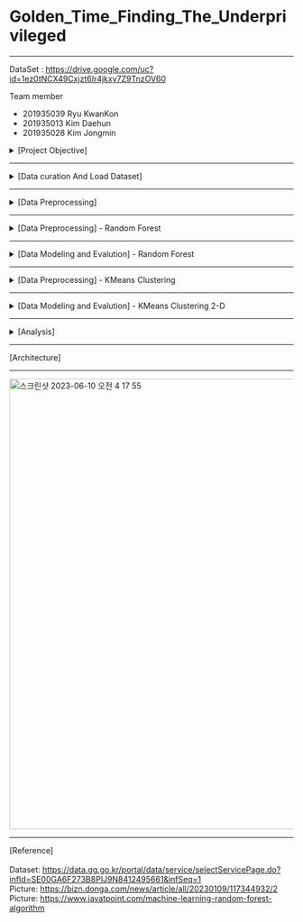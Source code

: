 # Golden_Time_Finding_The_Underprivileged

---

DataSet :  https://drive.google.com/uc?id=1ez0tNCX49Cxjzt6Ir4jkxy7Z9TnzOV60

Team member
* 201935039 Ryu KwanKon
* 201935013 Kim Daehun
* 201935028 Kim Jongmin


<details>
<summary>[Project Objective]</summary>
<br/><br/>
To find the marginalized area within the golden time and propose the fact through a government agency or contest.<br/>
Golden Time is directly related to human life, and in Korea, there is no data in specific regions for this fact, so I thought it was a meaningful topic.

</details>

---

<details>
<summary>[Data curation And Load Dataset]</summary>
<br/>
<br/>
Low(sample) X Column(feature) = 35626 X 33<br/>

Target: [현장도착년월일, 현장도착시각] <br/>

Categorical feature
> 시군명, 출동소방서, 출동안전센터, 접수경로, 관할구분, 환자성별, 긴급구조시, 긴급구조구, 긴급구조동, 긴급구조리, 외국인여부, 국적, 구급처종명, 환자증상1, 환자증상2, 질병외_교통사고, 질병외_사고부상, 질병외_비외상성손상, 의식상태, 구급대원1_자격, 구급대원2_자격, 운전요원_자격
<br/>

Numerical feature
> 집계년도, 현장과의거리, 환자연령
<br/>

DateType feature
> 출동년월일, 출동시각, 현장도착년월일, 현장도착시각, 현장과의거리, 귀소년월일, 귀소시각
<br/>

Outlier Data
* It is judged that the outlier data is the abnormally large difference between the reporting time and the arrival time.
* It is judged that there was an exception to the data with an arrival time of more than 60 minutes.

> EX) Invalid input<br/>
* 현장도착시각       /    신고시각     /      Time of arrival<br/>
* 2022-02-14 18:28:00 / 2022-02-13 18:04:00 / 1464.0
* 2022-05-12 23:30:00 / 2022-05-11 23:18:00 / 1452.0

> EX)<br/>
* 현장도착시각       /    신고시각     /      Time of arrival<br/>
* 2022-01-26 08:55:00 / 2022-01-26 06:27:00 / 148.0
* 2022-02-09 10:46:00 / 2022-02-09 08:59:00 / 107.0

<br/>
Nan Data

*   현장도착년월일        6675
*   현장도착시각         6675
*   귀소년월일             1
*   귀소시각              1
*   환자연령           8719
*   환자성별           8508
*   국적            35004
*   구급처종명          4475
*   환자증상1         10838
*   환자증상2         20344
*   질병외_교통사고      33900
*   질병외_사고부상      30700
*   질병외_비외상성손상    34994
*   의식상태           9303
*   구급대원1_자격      17737
*   구급대원2_자격         94
*   운전요원_자격          16
  
</details>

---

<details>
<summary>[Data Preprocessing]</summary>
<br/>
<br/>
 
Handle Dirty Data
1.   현장도착년월일, 현장도착시각 --> Drop Sample <br/>
  Since the corresponding data feature corresponds to the target, a sample with an empty feature cannot be used. <br/>


2.   구급처종명, 접수경로 --> Fill "기타" <br/>
  For this data, Target replaced the value of "기타" that was treated as an exception in the existing data set.


3.   긴급구조구, 긴급구조동, 긴급구조리 --> Drop Sample <br/>
  The data feature is a feature that can have a high correlation with the target value.


4.   긴급구조시 --> Drop Column <br/>
  Since the data set is a Gyeonggi-do data set, the values of the corresponding features are all the same.


5.   집계년도 --> Drop column <br/>
  Since the data set is a 2022 data set, all data values for feature are the same.

6. Outlier Data --> Drop Sample
<br/><br/>

Feature Selection
*   drop_columns: [긴급구조시, 집계년도, 외국인여부, 환자연령, 환자성별, 국적, 구급대원1_자격, 구급대원2_자격, 운전요원_자격, 환자증상2, 질병외_교통사고, 질병외_사고부상, 질병외_비외상성손상, 귀소년월일, 귀소시각]
<br/><br/>

Feature Creation
*   출동년월일, 현장도착년월일 --> 출동시각-년, 출동시각-월, 출동시각-일, 현장도착시각-년, 현장도착시각-월, 현장도착시각-일
*   출동시각, 현장도착시각 --> 출동시각-시간, 출동시각-분, 현장도착시각-시간, 현장도착시각-분

</details>

---

<details>
<summary>[Data Preprocessing] - Random Forest</summary>
<br/>

Reason for selection

* Random Forest is an algorithm that creates a number of decision trees and gives the final answer by ensemble and majority voting.
* Processing various data types: Random Forest can handle both categorical and continuous features.
* High predictive performance: Random Forest performs predictions by combining various decision trees, which typically provides higher predictive performance than other algorithms.

Feature selection

* categorical_columns [출동안전센터, 접수경로, 관할구분, 구급처종명, 긴급구조지역]
* date_columns [신고시각-월, 신고시각-일, 신고시각-시간, 신고시각-분, 출동시각-월, 출동시각-일, 출동시각-시간, 출동시각-분]
* float_columns [현장과의거리]
* target [현장도착시각-월, 현장도착시각-일, 현장도착시각-시간, 현장도착시각-분]

Encoding
*  One-Hot-Encoding
</details>

---

<details>
<summary>[Data Modeling and Evalution] - Random Forest</summary>
<br/><br/>
  
Model - Random Forest
* Used to predict arrival times for each region
<br/><br/>

Evaluation
* MSE
* MAE
* R^2 Score
<br/><br/>

Improve - Using GridSearch, parameter tuning
* n_estimators : 20 (limit of computational speed)
* max_depth : 12
* min_samples_leaf : 8
* min_samples_split : 8
<br/><br/>

Result
* MSE: 10.712984950240724 --> 1.3607359571304816
* MAE: 2.741359063662159 --> 0.938702478484288
* R^2 Score: 0.6489067220589864 --> 0.9475601394094079
</details>

---

<details>
<summary>[Data Preprocessing] - KMeans Clustering</summary>
<br/><br/>
  
Reason for selection

* This is because there is no risk level of emergency action in the dataset, which is the target we want to guess.
* We will cluster using the association according to the arrival time of the site and the risk of the event, and use the estimated label as the level of first aid risk in the area.
* Simplest partitioning method for clustering analysis and widely used in data mining  applications.
<br/>  
  
Feature Selection

* 의식상태, 환자증상1, 현장과의거리
* 현장도착시각-년, 현장도착시각-월, 현장도착시각-일, 현장도착시각-시간, 현장도착시각-분
* 신고시각-년, 신고시각-월, 신고시각-일, 신고시각-시간, 신고시각-분

Feature Reduction

* Using PCA, The characteristics of '의식상태', '환자증상1', and '현장과의거리' are combined to form one dimension.

Encoding

* To give different weights for each patient's state of consciousness and symptoms.
</details>

---

<details>
<summary>[Data Modeling and Evalution] - KMeans Clustering 2-D</summary>
<br/><br/>
  
Model
* KMeans Clustering

K
* 6
* It is judged that the most ideal clustering was achieved by separating the X-axis and the Y-axis.

Evaluation
* Elbow Method
  -  When K is 2 or 3, the arrival time on the X axis is not separated, so it is judged that it is not meaningful clustering.
* silhouette_score
  - When K is 5, the arrival time on the X-axis is not separated in a situation where the value of the Y-axis is large, so it is judged that it is not meaningful clustering.


<img width="330" alt="스크린샷 2023-06-10 오전 3 26 40" src="https://github.com/RyuKwanKon/Golden_Time_Finding_The_Underprivileged/assets/97783148/a102b81f-db2a-4bdf-ad4c-7f47ffa9fa0a">
</details>

---

<details>
<summary>[Analysis]</summary>
<br/>
  
* It is expressed as the frequency of labels of clustering according to each region of Seongnam-si.
* The results of the cluster were most ideally chosen to be K=6, where the arrival time and patient risk were well separated.
* In most dongs in Seongnam-si, the values corresponding to the first cluster appear to be distributed in the majority. Therefore, most areas in Seongnam City are predicted to be able to get help quickly in emergencies.
* Looking at the actual risk of the golden time blind spot reported, it can be seen that Seongnam City is an area where emergency situations can be dealt with quickly.<br/>

<img width="836" alt="스크린샷 2023-06-10 오전 3 24 03" src="https://github.com/RyuKwanKon/Golden_Time_Finding_The_Underprivileged/assets/97783148/91abd116-199b-4ad9-bedb-eba9f1eda6fc">
<br/>
[Actual Golden Time Blind Spot Risk Reported]<br/>
<img width="579" alt="스크린샷 2023-06-10 오전 10 40 09" src="https://github.com/RyuKwanKon/Golden_Time_Finding_The_Underprivileged/assets/97783148/6983b41d-d8de-412f-a57b-ac8524d0a700">

</details>

---

[Architecture]

---

<img width="800" alt="스크린샷 2023-06-10 오전 4 17 55" src="https://github.com/RyuKwanKon/Golden_Time_Finding_The_Underprivileged/assets/97783148/437d49bb-6252-475d-91a8-54b7b94fb8f3">

---

[Reference]
<br/><br/>
Dataset: https://data.gg.go.kr/portal/data/service/selectServicePage.do?infId=SE00GA6F273B8PIJ9N8412495661&infSeq=1 <br/>
Picture: https://bizn.donga.com/news/article/all/20230109/117344932/2 <br/>
Picture: https://www.javatpoint.com/machine-learning-random-forest-algorithm
